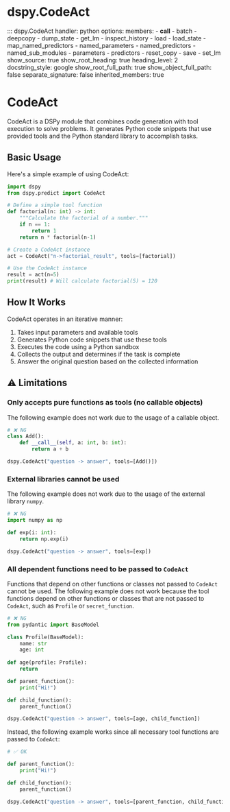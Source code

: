 # dspy.CodeAct

<!-- START_API_REF -->
::: dspy.CodeAct
    handler: python
    options:
        members:
            - __call__
            - batch
            - deepcopy
            - dump_state
            - get_lm
            - inspect_history
            - load
            - load_state
            - map_named_predictors
            - named_parameters
            - named_predictors
            - named_sub_modules
            - parameters
            - predictors
            - reset_copy
            - save
            - set_lm
        show_source: true
        show_root_heading: true
        heading_level: 2
        docstring_style: google
        show_root_full_path: true
        show_object_full_path: false
        separate_signature: false
        inherited_members: true
<!-- END_API_REF -->

# CodeAct

CodeAct is a DSPy module that combines code generation with tool execution to solve problems. It generates Python code snippets that use provided tools and the Python standard library to accomplish tasks.

## Basic Usage

Here's a simple example of using CodeAct:

```python
import dspy
from dspy.predict import CodeAct

# Define a simple tool function
def factorial(n: int) -> int:
    """Calculate the factorial of a number."""
    if n == 1:
        return 1
    return n * factorial(n-1)

# Create a CodeAct instance
act = CodeAct("n->factorial_result", tools=[factorial])

# Use the CodeAct instance
result = act(n=5)
print(result) # Will calculate factorial(5) = 120
```

## How It Works

CodeAct operates in an iterative manner:

1. Takes input parameters and available tools
2. Generates Python code snippets that use these tools
3. Executes the code using a Python sandbox
4. Collects the output and determines if the task is complete
5. Answer the original question based on the collected information

## ⚠️ Limitations

### Only accepts pure functions as tools (no callable objects)

The following example does not work due to the usage of a callable object.

```python
# ❌ NG
class Add():
    def __call__(self, a: int, b: int):
        return a + b

dspy.CodeAct("question -> answer", tools=[Add()])
```

### External libraries cannot be used

The following example does not work due to the usage of the external library `numpy`.

```python
# ❌ NG
import numpy as np

def exp(i: int):
    return np.exp(i)

dspy.CodeAct("question -> answer", tools=[exp])
```

### All dependent functions need to be passed to `CodeAct`

Functions that depend on other functions or classes not passed to `CodeAct` cannot be used. The following example does not work because the tool functions depend on other functions or classes that are not passed to `CodeAct`, such as `Profile` or `secret_function`.

```python
# ❌ NG
from pydantic import BaseModel

class Profile(BaseModel):
    name: str
    age: int
    
def age(profile: Profile):
    return 

def parent_function():
    print("Hi!")

def child_function():
    parent_function()

dspy.CodeAct("question -> answer", tools=[age, child_function])
```

Instead, the following example works since all necessary tool functions are passed to `CodeAct`:

```python
# ✅ OK

def parent_function():
    print("Hi!")

def child_function():
    parent_function()

dspy.CodeAct("question -> answer", tools=[parent_function, child_function])
```
